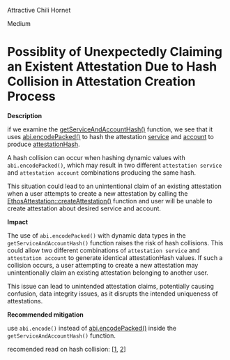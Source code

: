 Attractive Chili Hornet

Medium

# Possiblity of Unexpectedly Claiming an Existent Attestation Due to Hash Collision in Attestation Creation Process

**Description**

if we examine the [getServiceAndAccountHash()](https://github.com/sherlock-audit/2024-10-ethos-network/blob/db37b9dc2b792e245eb683d8a956bcb7ef2f1a27/ethos/packages/contracts/contracts/EthosAttestation.sol#L422-L436) function, we see that it uses [abi.encodePacked()](https://github.com/sherlock-audit/2024-10-ethos-network/blob/db37b9dc2b792e245eb683d8a956bcb7ef2f1a27/ethos/packages/contracts/contracts/EthosAttestation.sol#L435) to hash the attestation [service](https://github.com/sherlock-audit/2024-10-ethos-network/blob/db37b9dc2b792e245eb683d8a956bcb7ef2f1a27/ethos/packages/contracts/contracts/EthosAttestation.sol#L429) and [account](https://github.com/sherlock-audit/2024-10-ethos-network/blob/db37b9dc2b792e245eb683d8a956bcb7ef2f1a27/ethos/packages/contracts/contracts/EthosAttestation.sol#L430) to produce [attestationHash](https://github.com/sherlock-audit/2024-10-ethos-network/blob/db37b9dc2b792e245eb683d8a956bcb7ef2f1a27/ethos/packages/contracts/contracts/EthosAttestation.sol#L202).

A hash collision can occur when hashing dynamic values with `abi.encodePacked()`, which may result in two different `attestation service` and `attestation account` combinations producing the same hash.

This situation could lead to an unintentional claim of an existing attestation when a user attempts to create a new attestation by calling the [EthosAttestation::createAttestation()](https://github.com/sherlock-audit/2024-10-ethos-network/blob/db37b9dc2b792e245eb683d8a956bcb7ef2f1a27/ethos/packages/contracts/contracts/EthosAttestation.sol#L176-L260) function and user will be unable to create attestation about desired service and account.

**Impact**

The use of `abi.encodePacked()` with dynamic data types in the `getServiceAndAccountHash()` function raises the risk of hash collisions. This could allow two different combinations of `attestation service` and `attestation account` to generate identical attestationHash values. If such a collision occurs, a user attempting to create a new attestation may unintentionally claim an existing attestation belonging to another user.

This issue can lead to unintended attestation claims, potentially causing confusion, data integrity issues, as it disrupts the intended uniqueness of attestations.

**Recommended mitigation**

use `abi.encode()` instead of [abi.encodePacked()](https://github.com/sherlock-audit/2024-10-ethos-network/blob/db37b9dc2b792e245eb683d8a956bcb7ef2f1a27/ethos/packages/contracts/contracts/EthosAttestation.sol#L435) inside the `getServiceAndAccountHash()` function.

recomended read on hash collision: [[1](https://scsfg.io/hackers/abi-hash-collisions/), [2](https://medium.com/@0xkaden/new-smart-contract-weakness-hash-collisions-with-multiple-variable-length-arguments-dc7b9c84e493)]